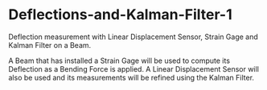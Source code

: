 # Deflections-and-Kalman-Filter-1
Deflection measurement with Linear Displacement Sensor, Strain Gage and Kalman Filter on a Beam. 

A Beam that has installed a Strain Gage will be used to compute its Deflection as a Bending Force is applied. A Linear Displacement Sensor will also be used and its measurements will be refined using the Kalman Filter.
